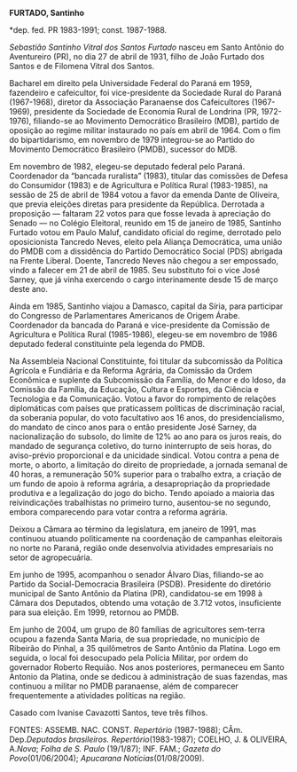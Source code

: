 **FURTADO, Santinho**

\*dep. fed. PR 1983-1991; const. 1987-1988.

*Sebastião Santinho Vitral dos Santos Furtado* nasceu em Santo Antônio
do Aventureiro (PR), no dia 27 de abril de 1931, filho de João Furtado
dos Santos e de Filomena Vitral dos Santos.

Bacharel em direito pela Universidade Federal do Paraná em 1959,
fazendeiro e cafeicultor, foi vice-presidente da Sociedade Rural do
Paraná (1967-1968), diretor da Associação Paranaense dos Cafeicultores
(1967-1969), presidente da Sociedade de Economia Rural de Londrina (PR,
1972-1976), filiando-se ao Movimento Democrático Brasileiro (MDB),
partido de oposição ao regime militar instaurado no país em abril de
1964. Com o fim do bipartidarismo, em novembro de 1979 integrou-se ao
Partido do Movimento Democrático Brasileiro (PMDB), sucessor do MDB.

Em novembro de 1982, elegeu-se deputado federal pelo Paraná. Coordenador
da “bancada ruralista” (1983), titular das comissões de Defesa do
Consumidor (1983) e de Agricultura e Política Rural (1983-1985), na
sessão de 25 de abril de 1984 votou a favor da emenda Dante de Oliveira,
que previa eleições diretas para presidente da República. Derrotada a
proposição — faltaram 22 votos para que fosse levada à apreciação do
Senado — no Colégio Eleitoral, reunido em 15 de janeiro de 1985,
Santinho Furtado votou em Paulo Maluf, candidato oficial do regime,
derrotado pelo oposicionista Tancredo Neves, eleito pela Aliança
Democrática, uma união do PMDB com a dissidência do Partido Democrático
Social (PDS) abrigada na Frente Liberal. Doente, Tancredo Neves não
chegou a ser empossado, vindo a falecer em 21 de abril de 1985. Seu
substituto foi o vice José Sarney, que já vinha exercendo o cargo
interinamente desde 15 de março deste ano.

Ainda em 1985, Santinho viajou a Damasco, capital da Síria, para
participar do Congresso de Parlamentares Americanos de Origem Árabe.
Coordenador da bancada do Paraná e vice-presidente da Comissão de
Agricultura e Política Rural (1985-1986), elegeu-se em novembro de 1986
deputado federal constituinte pela legenda do PMDB.

Na Assembleia Nacional Constituinte, foi titular da subcomissão da
Política Agrícola e Fundiária e da Reforma Agrária, da Comissão da Ordem
Econômica e suplente da Subcomissão da Família, do Menor e do Idoso, da
Comissão da Família, da Educação, Cultura e Esportes, da Ciência e
Tecnologia e da Comunicação. Votou a favor do rompimento de relações
diplomáticas com países que praticassem políticas de discriminação
racial, da soberania popular, do voto facultativo aos 16 anos, do
presidencialismo, do mandato de cinco anos para o então presidente José
Sarney, da nacionalização do subsolo, do limite de 12% ao ano para os
juros reais, do mandado de segurança coletivo, do turno ininterrupto de
seis horas, do aviso-prévio proporcional e da unicidade sindical. Votou
contra a pena de morte, o aborto, a limitação do direito de propriedade,
a jornada semanal de 40 horas, a remuneração 50% superior para o
trabalho extra, a criação de um fundo de apoio à reforma agrária, a
desapropriação da propriedade produtiva e a legalização do jogo do
bicho. Tendo apoiado a maioria das reivindicações trabalhistas no
primeiro turno, ausentou-se no segundo, embora comparecendo para votar
contra a reforma agrária.

Deixou a Câmara ao término da legislatura, em janeiro de 1991, mas
continuou atuando politicamente na coordenação de campanhas eleitorais
no norte no Paraná, região onde desenvolvia atividades empresariais no
setor de agropecuária.

Em junho de 1995, acompanhou o senador Álvaro Dias, filiando-se ao
Partido da Social-Democracia Brasileira (PSDB). Presidente do diretório
municipal de Santo Antônio da Platina (PR), candidatou-se em 1998 à
Câmara dos Deputados, obtendo uma votação de 3.712 votos, insuficiente
para sua eleição. Em 1999, retornou ao PMDB.

Em junho de 2004, um grupo de 80 famílias de agricultores sem-terra
ocupou a fazenda Santa Maria, de sua propriedade, no município de
Ribeirão do Pinhal, a 35 quilômetros de Santo Antônio da Platina. Logo
em seguida, o local foi desocupado pela Polícia Militar, por ordem do
governador Roberto Requião. Nos anos posteriores, permaneceu em Santo
Antonio da Platina, onde se dedicou à administração de suas fazendas,
mas continuou a militar no PMDB paranaense, além de comparecer
frequentemente a atividades políticas na região.

Casado com Ivanise Cavazotti Santos, teve três filhos.

FONTES: ASSEMB. NAC. CONST. *Repertório* (1987-1988); CÂm.
Dep.*Deputados brasileiros. Repertório*(1983-1987); COELHO, J. &
OLIVEIRA, A.*Nova*; *Folha de S. Paulo* (19/1/87); INF. FAM.; *Gazeta do
Povo*(01/06/2004); *Apucarana Notícias*(01/08/2009).
